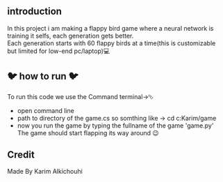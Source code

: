 ## introduction 
In this project i am making a flappy bird game where a neural network is training it selfs, each generation gets better.<br>
Each generation starts with 60 flappy birds at a time(this is customizable but limited for low-end pc/laptop)💻 
## 🐦 how to run 🐦
To run this code we use the Command terminal->⮷<br>
- open command line<br>
- path to directory of the game.cs so somthing like -> cd c:Karim/game<br>
- now you run the game by typing the fullname of the game 'game.py'<br>
The game should start flapping its way around 😉<br>

## Credit

Made By Karim Alkichouhi
